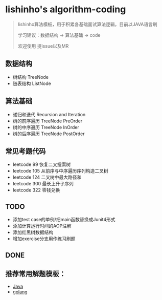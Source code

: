 # lishinho's algorithm-coding
> lishinho算法模板，用于积累各基础面试算法逻辑，目前以JAVA语言刷
> 
> 学习建议：数据结构 -> 算法基础 -> code
>
> 欢迎使用 提issue以及MR

## 数据结构
- 树结构 TreeNode
- 链表结构 ListNode

## 算法基础
- 递归和迭代 Recursion and Iteration
- 树的前序遍历 TreeNode PreOrder
- 树的中序遍历 TreeNode InOrder
- 树的后序遍历 TreeNode PostOrder

## 常见考题代码
- leetcode 99 恢复二叉搜索树
- leetcode 105 从前序与中序遍历序列构造二叉树
- leetcode 124 二叉树中最大路径和
- leetcode 300 最长上升子序列
- leetcode 322 零钱兑换

## TODO
- 添加test case的单例/把main函数替换成Junit4形式
- 添加计算运行时间的AOP注解
- 添加红黑树数据结构
- 增加exercise分支用作练习刷题

## DONE


## 推荐常用解题模板：
-  [Java](https://labuladong.gitbook.io/algo/)
-  [golang](https://greyireland.gitbook.io/algorithm-pattern/)
  